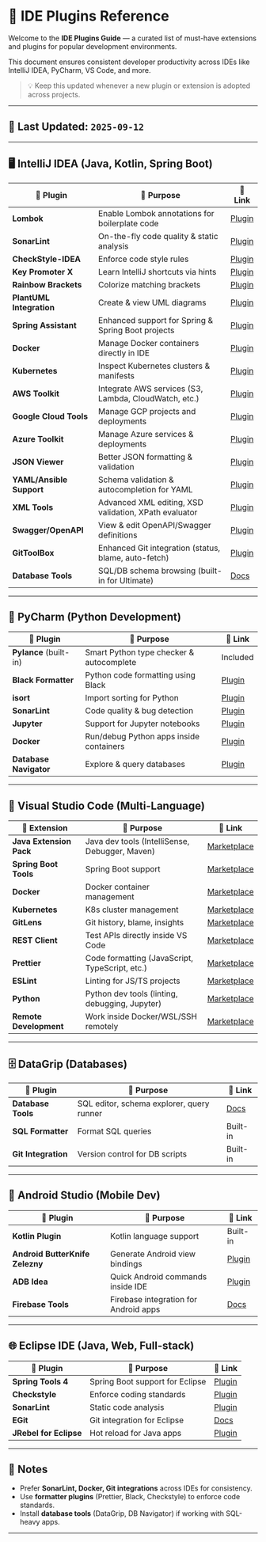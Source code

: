 # 🔌 IDE Plugins Reference

Welcome to the **IDE Plugins Guide** — a curated list of must-have extensions and plugins for popular development environments.

This document ensures consistent developer productivity across IDEs like IntelliJ IDEA, PyCharm, VS Code, and more.

> 💡 Keep this updated whenever a new plugin or extension is adopted across projects.

---

## 📅 Last Updated: `2025-09-12`

---

## 🖥️ IntelliJ IDEA (Java, Kotlin, Spring Boot)

| 🔌 Plugin                | 🎯 Purpose                                            | 🔗 Link                                                                        |
| ------------------------ | ----------------------------------------------------- | ------------------------------------------------------------------------------ |
| **Lombok**               | Enable Lombok annotations for boilerplate code        | [Plugin](https://plugins.jetbrains.com/plugin/6317-lombok)                     |
| **SonarLint**            | On-the-fly code quality & static analysis             | [Plugin](https://plugins.jetbrains.com/plugin/7973-sonarlint)                  |
| **CheckStyle-IDEA**      | Enforce code style rules                              | [Plugin](https://plugins.jetbrains.com/plugin/1065-checkstyle-idea)            |
| **Key Promoter X**       | Learn IntelliJ shortcuts via hints                    | [Plugin](https://plugins.jetbrains.com/plugin/9792-key-promoter-x)             |
| **Rainbow Brackets**     | Colorize matching brackets                            | [Plugin](https://plugins.jetbrains.com/plugin/10080-rainbow-brackets)          |
| **PlantUML Integration** | Create & view UML diagrams                            | [Plugin](https://plugins.jetbrains.com/plugin/7017-plantuml-integration)       |
| **Spring Assistant**     | Enhanced support for Spring & Spring Boot projects    | [Plugin](https://plugins.jetbrains.com/plugin/10229-spring-assistant)          |
| **Docker**               | Manage Docker containers directly in IDE              | [Plugin](https://plugins.jetbrains.com/plugin/7724-docker)                     |
| **Kubernetes**           | Inspect Kubernetes clusters & manifests               | [Plugin](https://plugins.jetbrains.com/plugin/10485-kubernetes)                |
| **AWS Toolkit**          | Integrate AWS services (S3, Lambda, CloudWatch, etc.) | [Plugin](https://plugins.jetbrains.com/plugin/11349-aws-toolkit)               |
| **Google Cloud Tools**   | Manage GCP projects and deployments                   | [Plugin](https://plugins.jetbrains.com/plugin/8079-google-cloud-tools)         |
| **Azure Toolkit**        | Manage Azure services & deployments                   | [Plugin](https://plugins.jetbrains.com/plugin/8053-azure-toolkit-for-intellij) |
| **JSON Viewer**          | Better JSON formatting & validation                   | [Plugin](https://plugins.jetbrains.com/plugin/9675-json-viewer)                |
| **YAML/Ansible Support** | Schema validation & autocompletion for YAML           | [Plugin](https://plugins.jetbrains.com/plugin/7793-ansible)                    |
| **XML Tools**            | Advanced XML editing, XSD validation, XPath evaluator | [Plugin](https://plugins.jetbrains.com/plugin/7495-xml-toolbox)                |
| **Swagger/OpenAPI**      | View & edit OpenAPI/Swagger definitions               | [Plugin](https://plugins.jetbrains.com/plugin/8347-swagger)                    |
| **GitToolBox**           | Enhanced Git integration (status, blame, auto-fetch)  | [Plugin](https://plugins.jetbrains.com/plugin/7499-gittoolbox)                 |
| **Database Tools**       | SQL/DB schema browsing (built-in for Ultimate)        | [Docs](https://www.jetbrains.com/idea/features/database.html)                  |

---

## 🐍 PyCharm (Python Development)

| 🔌 Plugin              | 🎯 Purpose                               | 🔗 Link                                                                |
| ---------------------- | ---------------------------------------- | ---------------------------------------------------------------------- |
| **Pylance** (built-in) | Smart Python type checker & autocomplete | Included                                                               |
| **Black Formatter**    | Python code formatting using Black       | [Plugin](https://plugins.jetbrains.com/plugin/16850-black-pycharm)     |
| **isort**              | Import sorting for Python                | [Plugin](https://plugins.jetbrains.com/plugin/14634-isort)             |
| **SonarLint**          | Code quality & bug detection             | [Plugin](https://plugins.jetbrains.com/plugin/7973-sonarlint)          |
| **Jupyter**            | Support for Jupyter notebooks            | [Plugin](https://plugins.jetbrains.com/plugin/6614-jupyter)            |
| **Docker**             | Run/debug Python apps inside containers  | [Plugin](https://plugins.jetbrains.com/plugin/7724-docker)             |
| **Database Navigator** | Explore & query databases                | [Plugin](https://plugins.jetbrains.com/plugin/1800-database-navigator) |

---

## 🧩 Visual Studio Code (Multi-Language)

| 🔌 Extension            | 🎯 Purpose                                     | 🔗 Link                                                                                                         |
| ----------------------- | ---------------------------------------------- | --------------------------------------------------------------------------------------------------------------- |
| **Java Extension Pack** | Java dev tools (IntelliSense, Debugger, Maven) | [Marketplace](https://marketplace.visualstudio.com/items?itemName=vscjava.vscode-java-pack)                     |
| **Spring Boot Tools**   | Spring Boot support                            | [Marketplace](https://marketplace.visualstudio.com/items?itemName=vmware.vscode-spring-boot)                    |
| **Docker**              | Docker container management                    | [Marketplace](https://marketplace.visualstudio.com/items?itemName=ms-azuretools.vscode-docker)                  |
| **Kubernetes**          | K8s cluster management                         | [Marketplace](https://marketplace.visualstudio.com/items?itemName=ms-kubernetes-tools.vscode-kubernetes-tools)  |
| **GitLens**             | Git history, blame, insights                   | [Marketplace](https://marketplace.visualstudio.com/items?itemName=eamodio.gitlens)                              |
| **REST Client**         | Test APIs directly inside VS Code              | [Marketplace](https://marketplace.visualstudio.com/items?itemName=humao.rest-client)                            |
| **Prettier**            | Code formatting (JavaScript, TypeScript, etc.) | [Marketplace](https://marketplace.visualstudio.com/items?itemName=esbenp.prettier-vscode)                       |
| **ESLint**              | Linting for JS/TS projects                     | [Marketplace](https://marketplace.visualstudio.com/items?itemName=dbaeumer.vscode-eslint)                       |
| **Python**              | Python dev tools (linting, debugging, Jupyter) | [Marketplace](https://marketplace.visualstudio.com/items?itemName=ms-python.python)                             |
| **Remote Development**  | Work inside Docker/WSL/SSH remotely            | [Marketplace](https://marketplace.visualstudio.com/items?itemName=ms-vscode-remote.vscode-remote-extensionpack) |

---

## 🗄️ DataGrip (Databases)

| 🔌 Plugin           | 🎯 Purpose                                | 🔗 Link                                              |
| ------------------- | ----------------------------------------- | ---------------------------------------------------- |
| **Database Tools**  | SQL editor, schema explorer, query runner | [Docs](https://www.jetbrains.com/datagrip/features/) |
| **SQL Formatter**   | Format SQL queries                        | Built-in                                             |
| **Git Integration** | Version control for DB scripts            | Built-in                                             |

---

## 📱 Android Studio (Mobile Dev)

| 🔌 Plugin                       | 🎯 Purpose                            | 🔗 Link                                                                 |
| ------------------------------- | ------------------------------------- | ----------------------------------------------------------------------- |
| **Kotlin Plugin**               | Kotlin language support               | Built-in                                                                |
| **Android ButterKnife Zelezny** | Generate Android view bindings        | [Plugin](https://plugins.jetbrains.com/plugin/7369-butterknife-zelezny) |
| **ADB Idea**                    | Quick Android commands inside IDE     | [Plugin](https://plugins.jetbrains.com/plugin/7380-adb-idea)            |
| **Firebase Tools**              | Firebase integration for Android apps | [Docs](https://firebase.google.com/docs/android/setup)                  |

---

## 🌐 Eclipse IDE (Java, Web, Full-stack)

| 🔌 Plugin              | 🎯 Purpose                      | 🔗 Link                                                                |
| ---------------------- | ------------------------------- | ---------------------------------------------------------------------- |
| **Spring Tools 4**     | Spring Boot support for Eclipse | [Plugin](https://spring.io/tools)                                      |
| **Checkstyle**         | Enforce coding standards        | [Plugin](https://checkstyle.sourceforge.io/eclipse.html)               |
| **SonarLint**          | Static code analysis            | [Plugin](https://www.sonarlint.org/eclipse/)                           |
| **EGit**               | Git integration for Eclipse     | [Docs](https://www.eclipse.org/egit/)                                  |
| **JRebel for Eclipse** | Hot reload for Java apps        | [Plugin](https://plugins.jetbrains.com/plugin/4441-jrebel-for-eclipse) |

---

## 🎯 Notes

- Prefer **SonarLint, Docker, Git integrations** across IDEs for consistency.
- Use **formatter plugins** (Prettier, Black, Checkstyle) to enforce code standards.
- Install **database tools** (DataGrip, DB Navigator) if working with SQL-heavy apps.

---
